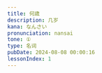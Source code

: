 ```yaml
---
title: 何歳
description: 几岁
kana: なんさい
pronunciation: nansai
tone: ①
type: 名词
pubDate: 2024-08-08 00:00:16
lessonIndex: 1
---
```

